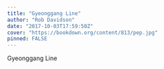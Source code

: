```yaml
---
title: "Gyeonggang Line"
author: "Rob Davidson"
date: "2017-10-03T17:59:50Z"
cover: "https://bookdown.org/content/813/pep.jpg"
pinned: FALSE
---
```


Gyeonggang Line
